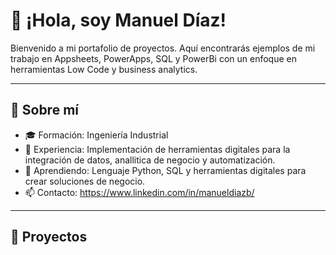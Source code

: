 # 👋 ¡Hola, soy Manuel Díaz!

Bienvenido a mi portafolio de proyectos. Aquí encontrarás ejemplos de mi trabajo en Appsheets, PowerApps, SQL y PowerBi con un enfoque en herramientas Low Code y business analytics.

---

## 🚀 Sobre mí
- 🎓 Formación: Ingeniería Industrial
- 💼 Experiencia: Implementación de herramientas digitales para la integración de datos, anallitica de negocio y automatización.
- 🌱 Aprendiendo: Lenguaje Python, SQL y herramientas digitales para crear soluciones de negocio.
- 📫 Contacto: https://www.linkedin.com/in/manueldiazb/

---

## 📂 Proyectos


